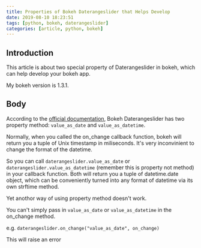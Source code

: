 ```yaml
---
title: Properties of Bokeh Daterangeslider that Helps Develop
date: 2019-08-10 18:23:51
tags: [python, bokeh, daterangeslider]
categories: [article, python, bokeh]
---
```

## Introduction
This article is about two special property of Daterangeslider in bokeh, which can help develop your bokeh app.

My bokeh version is 1.3.1.

## Body
According to the [official documentation](https://bokeh.pydata.org/en/latest/docs/reference/models/widgets.sliders.html), Bokeh Daterangeslider has two property method: `value_as_date` and `value_as_datetime`.

Normally, when you called the on_change callback function, bokeh will return you a tuple of Unix timestamp in miliseconds. It's very inconvinient to change the format of the datetime.

So you can call `daterangeslider.value_as_date` or `daterangeslider.value_as_datetime` (remember this is property not method) in your callback function. Both will return you a tuple of datetime.date object, which can be conveniently turned into any format of datetime via its own strftime method.

Yet anothor way of using property method doesn't work.

You can't simply pass in `value_as_date` or `value_as_datetime` in the on_change method. 

e.g. `daterangeslider.on_change("value_as_date", on_change)`

This will raise an error